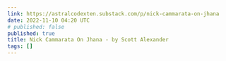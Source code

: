 ```yaml
---
link: https://astralcodexten.substack.com/p/nick-cammarata-on-jhana
date: 2022-11-10 04:20 UTC
# published: false
published: true
title: Nick Cammarata On Jhana - by Scott Alexander
tags: []
---
```



